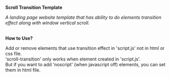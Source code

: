 **Scroll Transition Template**

*A landing page website template that has ability to do elements transition effect along with window vertical scroll.*<br/><br/>

**How to Use?**

Add or remove elements that use transition effect in 'script.js' not in html or css file.<br/>
'scroll-transition' only works when element created in 'script.js'.<br/>
But if you want to add 'noscript' (when javascript off) elements, you can set them in html file.

